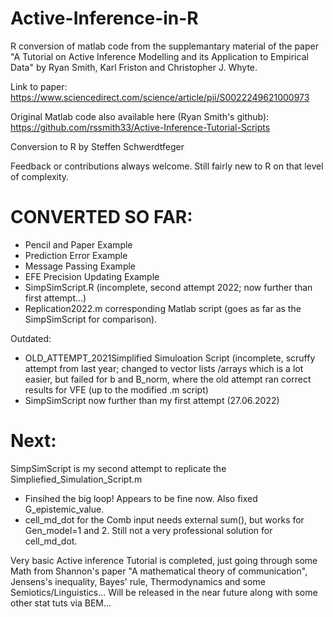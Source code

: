 # Active-Inference-in-R

 R conversion of matlab code from the supplemantary material
 of the paper "A Tutorial on Active Inference Modelling and its Application to Empirical Data" 
 by Ryan Smith, Karl Friston and Christopher J. Whyte.

 Link to paper: https://www.sciencedirect.com/science/article/pii/S0022249621000973
 
 Original Matlab code also available here (Ryan Smith's github):  https://github.com/rssmith33/Active-Inference-Tutorial-Scripts

 Conversion to R by Steffen Schwerdtfeger

 Feedback or contributions always welcome. Still fairly new to R on that level of complexity.
 
 
# CONVERTED SO FAR:

- Pencil and Paper Example
- Prediction Error Example
- Message Passing Example
- EFE Precision Updating Example 
- SimpSimScript.R (incomplete, second attempt 2022; now further than first attempt...)
- Replication2022.m corresponding Matlab script (goes as far as the SimpSimScript for comparison). 

Outdated:
- OLD_ATTEMPT_2021Simplified Simuloation Script (incomplete, scruffy attempt from last year; changed to vector lists /arrays 
  which is a lot easier, but failed for b and B_norm, where the old attempt ran correct results for VFE (up to the modified .m script)
- SimpSimScript now further than my first attempt (27.06.2022)

# Next:
SimpSimScript is my second attempt to replicate the Simpliefied_Simulation_Script.m 
- Finsihed the big loop! Appears to be fine now. Also fixed G_epistemic_value. 
- cell_md_dot for the Comb input needs external sum(), but works for Gen_model=1 and 2. Still not a very professional solution for cell_md_dot.
 
Very basic Active inference Tutorial is completed, just going through some Math from Shannon's paper "A mathematical theory of communication", 
Jensens's inequality, Bayes' rule, Thermodynamics and some Semiotics/Linguistics... Will be released in the near future along with some other stat tuts via BEM... 



 
